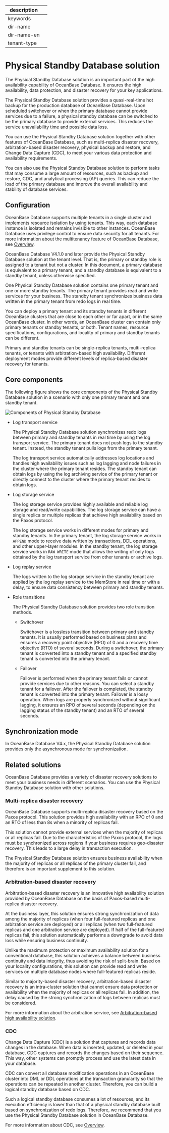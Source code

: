 |description||
|---|---|
|keywords||
|dir-name||
|dir-name-en||
|tenant-type||

# Physical Standby Database solution

The Physical Standby Database solution is an important part of the high availability capability of OceanBase Database. It ensures the high availability, data protection, and disaster recovery for your key applications.

The Physical Standby Database solution provides a quasi-real-time hot backup for the production database of OceanBase Database. Upon scheduled switchover or when the primary database cannot provide services due to a failure, a physical standby database can be switched to be the primary database to provide external services. This reduces the service unavailability time and possible data loss.

You can use the Physical Standby Database solution together with other features of OceanBase Database, such as multi-replica disaster recovery, arbitration-based disaster recovery, physical backup and restore, and Change Data Capture (CDC), to meet your various data protection and availability requirements.

You can also use the Physical Standby Database solution to perform tasks that may consume a large amount of resources, such as backup and restore, CDC, and analytical processing (AP) queries. This can reduce the load of the primary database and improve the overall availability and stability of database services.

## Configuration

OceanBase Database supports multiple tenants in a single cluster and implements resource isolation by using tenants. This way, each database instance is isolated and remains invisible to other instances. OceanBase Database uses privilege control to ensure data security for all tenants. For more information about the multitenancy feature of OceanBase Database, see [Overview](../300.multi-tenant-architecture/100.multi-tenant-architecture-overview.md).

OceanBase Database V4.1.0 and later provide the Physical Standby Database solution at the tenant level. That is, the primary or standby role is assigned to a tenant but not a cluster. In this document, a primary database is equivalent to a primary tenant, and a standby database is equivalent to a standby tenant, unless otherwise specified.

One Physical Standby Database solution contains one primary tenant and one or more standby tenants. The primary tenant provides read and write services for your business. The standby tenant synchronizes business data written in the primary tenant from redo logs in real time.

You can deploy a primary tenant and its standby tenants in different OceanBase clusters that are close to each other or far apart, or in the same OceanBase cluster. In other words, an OceanBase cluster can contain only primary tenants or standby tenants, or both. Tenant names, resource specifications, configurations, and locality of primary and standby tenants can be different.

Primary and standby tenants can be single-replica tenants, multi-replica tenants, or tenants with arbitration-based high availability. Different deployment modes provide different levels of replica-based disaster recovery for tenants.

## Core components

The following figure shows the core components of the Physical Standby Database solution in a scenario with only one primary tenant and one standby tenant.

![Components of Physical Standby Database](https://obbusiness-private.oss-cn-shanghai.aliyuncs.com/doc/img/observer-enterprise/V4.2.2/system-principle/physical--standby-database-component.png)

* Log transport service

   The Physical Standby Database solution synchronizes redo logs between primary and standby tenants in real time by using the log transport service. The primary tenant does not push logs to the standby tenant. Instead, the standby tenant pulls logs from the primary tenant.

   The log transport service automatically addresses log locations and handles high availability issues such as log lagging and node failures in the cluster where the primary tenant resides. The standby tenant can obtain logs by using the log archiving service of the primary tenant or directly connect to the cluster where the primary tenant resides to obtain logs.

* Log storage service

   The log storage service provides highly available and reliable log storage and read/write capabilities. The log storage service can have a single replica or multiple replicas that achieve high availability based on the Paxos protocol.

   The log storage service works in different modes for primary and standby tenants. In the primary tenant, the log storage service works in `APPEND` mode to receive data written by transactions, DDL operations, and other upper-layer modules. In the standby tenant, the log storage service works in `RAW WRITE` mode that allows the writing of only logs obtained by the log transport service from other tenants or archive logs.

* Log replay service

   The logs written to the log storage service in the standby tenant are applied by the log replay service to the MemStore in real time or with a delay, to ensure data consistency between primary and standby tenants.

* Role transitions

   The Physical Standby Database solution provides two role transition methods.

   * Switchover

      Switchover is a lossless transition between primary and standby tenants. It is usually performed based on business plans and ensures a recovery point objective (RPO) of 0 and a recovery time objective (RTO) of several seconds. During a switchover, the primary tenant is converted into a standby tenant and a specified standby tenant is converted into the primary tenant.

   * Failover

      Failover is performed when the primary tenant fails or cannot provide services due to other reasons. You can select a standby tenant for a failover. After the failover is completed, the standby tenant is converted into the primary tenant. Failover is a lossy operation. When logs are properly synchronized without significant lagging, it ensures an RPO of several seconds (depending on the lagging status of the standby tenant) and an RTO of several seconds.

## Synchronization mode

In OceanBase Database V4.x, the Physical Standby Database solution provides only the asynchronous mode for synchronization.

## Related solutions

OceanBase Database provides a variety of disaster recovery solutions to meet your business needs in different scenarios. You can use the Physical Standby Database solution with other solutions.

### Multi-replica disaster recovery

OceanBase Database supports multi-replica disaster recovery based on the Paxos protocol. This solution provides high availability with an RPO of 0 and an RTO of less than 8s when a minority of replicas fail.

This solution cannot provide external services when the majority of replicas or all replicas fail. Due to the characteristics of the Paxos protocol, the logs must be synchronized across regions if your business requires geo-disaster recovery. This leads to a large delay in transaction execution.

The Physical Standby Database solution ensures business availability when the majority of replicas or all replicas of the primary cluster fail, and therefore is an important supplement to this solution.

### Arbitration-based disaster recovery

Arbitration-based disaster recovery is an innovative high availability solution provided by OceanBase Database on the basis of Paxos-based multi-replica disaster recovery.

At the business layer, this solution ensures strong synchronization of data among the majority of replicas (when four full-featured replicas and one arbitration service are deployed) or all replicas (when two full-featured replicas and one arbitration service are deployed). If half of the full-featured replicas fail, this solution automatically performs a downgrade to avoid data loss while ensuring business continuity.

Unlike the maximum protection or maximum availability solution for a conventional database, this solution achieves a balance between business continuity and data integrity, thus avoiding the risk of split-brain. Based on your locality configurations, this solution can provide read and write services on multiple database nodes where full-featured replicas reside.

Similar to majority-based disaster recovery, arbitration-based disaster recovery is an intra-cluster solution that cannot ensure data protection or availability when the majority of replicas or all replicas fail. In addition, the delay caused by the strong synchronization of logs between replicas must be considered.

For more information about the arbitration service, see [Arbitration-based high availability solution](600.overview-of-arbitration-high-availability-solutions.md).

### CDC

Change Data Capture (CDC) is a solution that captures and records data changes in the database. When data is inserted, updated, or deleted in your database, CDC captures and records the changes based on their sequence. This way, other systems can promptly process and use the latest data in your database.

CDC can convert all database modification operations in an OceanBase cluster into DML or DDL operations at the transaction granularity so that the operations can be repeated in another cluster. Therefore, you can build a logical standby database based on CDC.

Such a logical standby database consumes a lot of resources, and its execution efficiency is lower than that of a physical standby database built based on synchronization of redo logs. Therefore, we recommend that you use the Physical Standby Database solution in OceanBase Database.

For more information about CDC, see [Overview](../../1500.command-line-tools/1100.cdc/100.overview-of-cdc.md).